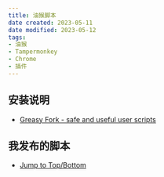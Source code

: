 ```yaml
---
title: 油猴脚本
date created: 2023-05-11
date modified: 2023-05-12
tags:
- 油猴
- Tampermonkey
- Chrome
- 插件
---
```


## 安装说明

- [Greasy Fork - safe and useful user scripts](https://greasyfork.org/en)

## 我发布的脚本

- [Jump to Top/Bottom](https://greasyfork.org/en/scripts/465916-jump-to-top-bottom)
